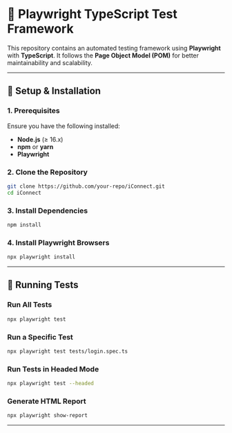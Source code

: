 # 📌 Playwright TypeScript Test Framework

This repository contains an automated testing framework using **Playwright** with **TypeScript**. It follows the **Page Object Model (POM)** for better maintainability and scalability.

---

## 🚀 Setup & Installation

### 1. Prerequisites
Ensure you have the following installed:
- **Node.js** (≥ 16.x)
- **npm** or **yarn**
- **Playwright**

### 2. Clone the Repository
```sh
git clone https://github.com/your-repo/iConnect.git
cd iConnect
```

### 3. Install Dependencies
```sh
npm install
```

### 4. Install Playwright Browsers
```sh
npx playwright install
```

---

## 📝 Running Tests

### Run All Tests
```sh
npx playwright test
```

### Run a Specific Test
```sh
npx playwright test tests/login.spec.ts
```

### Run Tests in Headed Mode
```sh
npx playwright test --headed
```

### Generate HTML Report
```sh
npx playwright show-report
```

---